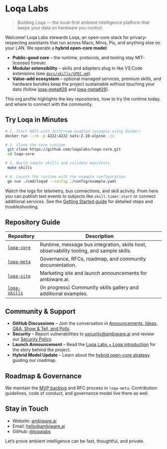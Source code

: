 # Loqa Labs

> Building Loqa — the local-first ambient intelligence platform that keeps your data on hardware you control.

Welcome! Loqa Labs stewards Loqa, an open-core stack for privacy-respecting assistants that run across Macs, Minis, Pis, and anything else on your LAN. We operate a **hybrid open-core model**:

- **Public-good core** – the runtime, protocols, and tooling stay MIT-licensed forever.
- **Modular extensibility** – skills and adapters plug in like VS Code extensions (see [`docs/skills/SPEC.md`](https://github.com/loqalabs/loqa-core/blob/main/docs/skills/SPEC.md)).
- **Value-add ecosystem** – optional managed services, premium skills, and hardware bundles keep the project sustainable without touching your data (follow [loqa-meta#28](https://github.com/loqalabs/loqa-meta/issues/28) and [loqa-meta#29](https://github.com/loqalabs/loqa-meta/issues/29)).

This org profile highlights the key repositories, how to try the runtime today, and where to connect with the community.

## Try Loqa in Minutes

```bash
# 1. Start NATS with JetStream enabled (example using Docker)
docker run --rm -p 4222:4222 nats:2.10-alpine -js

# 2. Clone the core runtime
 git clone https://github.com/loqalabs/loqa-core.git
 cd loqa-core

# 3. Build sample skills and validate manifests
 make skills

# 4. Launch the runtime with the example configuration
 go run ./cmd/loqad --config ./config/example.yaml
```

Watch the logs for telemetry, bus connections, and skill activity. From here you can publish test events to subjects like `skill.timer.start` or connect additional services. See the [Getting Started guide](https://github.com/loqalabs/loqa-core/blob/main/docs/GETTING_STARTED.md) for detailed steps and troubleshooting.

## Repository Guide

| Repository | Description |
| --- | --- |
| [`loqa-core`](https://github.com/loqalabs/loqa-core) | Runtime, message bus integration, skills host, observability tooling, and sample skills. |
| [`loqa-meta`](https://github.com/loqalabs/loqa-meta) | Governance, RFCs, roadmap, and community documentation. |
| [`loqa-site`](https://github.com/loqalabs/loqa-site) | Marketing site and launch announcements for ambiware.ai. |
| [`loqa-skills`](https://github.com/loqalabs/loqa-skills) | (In progress) Community skills gallery and additional examples. |

## Community & Support

- **GitHub Discussions** – Join the conversation in [Announcements, Ideas, Q&A, Show & Tell, and Polls](https://github.com/loqalabs/loqa-core/discussions).
- **Security** – Report vulnerabilities to [security@ambiware.ai](mailto:security@ambiware.ai) and review our [Security Policy](https://github.com/loqalabs/loqa-meta/blob/main/SECURITY.md).
- **Launch Announcement** – Read the [Loqa Labs + Loqa introduction](https://ambiware.ai/blog/2025-09-25-loqalabs-loqa.html) for the story behind the project.
- **Hybrid Model Update** – Learn about the [hybrid open-core strategy](https://ambiware.ai/blog/2025-09-28-loqa-hybrid-open-core-model.html) guiding our roadmap.

## Roadmap & Governance

We maintain the [MVP backlog](https://github.com/loqalabs/loqa-meta/blob/main/roadmap/MVP_BACKLOG.md) and RFC process in `loqa-meta`. Contribution guidelines, code of conduct, and governance model live there as well.

## Stay in Touch

- Website: [ambiware.ai](https://ambiware.ai)
- Email: [hello@ambiware.ai](mailto:hello@ambiware.ai)
- GitHub: [@loqalabs](https://github.com/loqalabs)

Let’s prove ambient intelligence can be fast, thoughtful, and private.
